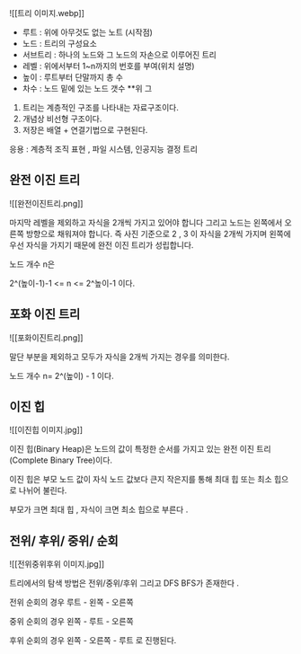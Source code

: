 ![[트리 이미지.webp]]
- 루트 : 위에 아무것도 없는 노트 (시작점)
- 노드 : 트리의 구성요소
- 서브트리 : 하나의 노드와 그 노드의 자손으로 이루어진 트리
- 레벨 : 위에서부터 1~n까지의 번호를 부여(위치 설명)
- 높이 : 루트부터 단말까지 총 수 
- 차수 : 노드 밑에 있는 노드 갯수
**위 그
1. 트리는 계층적인 구조를 나타내는 자료구조이다.
2. 개념상 비선형 구조이다.
3. 저장은 배열 + 연결기법으로 구현된다.

응용 : 계층적 조직 표현 , 파일 시스템, 인공지능 결정 트리

## 완전 이진 트리
![[완전이진트리.png]]

마지막 레벨을 제외하고 자식을 2개씩 가지고 있어야 합니다 그리고 노드는 왼쪽에서 오른쪽 방향으로 채워져야 합니다. 즉 사진 기준으로 2 , 3 이 자식을 2개씩 가지며 왼쪽에 우선 자식을 가지기 때문에 완전 이진 트리가 성립합니다. 

노드 개수  n은

2^(높이-1)-1 <= n <= 2^높이-1 이다.  



## 포화 이진 트리 
![[포화이진트리.png]]

말단 부분을 제외하고 모두가 자식을 2개씩 가지는 경우를 의미한다.  

노드 개수 n= 2^(높이) - 1 이다.


## 이진 힙 
![[이진힙 이미지.jpg]]

이진 힙(Binary Heap)은 노드의 값이 특정한 순서를 가지고 있는 완전 이진 트리 (Complete Binary Tree)이다.  

이진 힙은 부모 노드 값이 자식 노드 값보다 큰지 작은지를 통해 최대 힙 또는 최소 힙으로 나뉘어 불린다.  

부모가 크면 최대 힙 , 자식이 크면 최소 힙으로 부른다 . 

## 전위/ 후위/ 중위/ 순회
![[전위중위후위 이미지.jpg]]

트리에서의 탐색 방법은 전위/중위/후위 그리고 DFS BFS가 존재한다 . 

전위 순회의 경우 루트 - 왼쪽 - 오른쪽

중위 순회의 경우 왼쪽 - 루트 - 오른쪽

후위 순회의 경우 왼쪽 - 오른쪽 - 루트 로 진행된다. 

